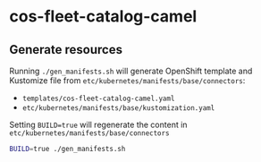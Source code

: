 # cos-fleet-catalog-camel

## Generate resources

Running `./gen_manifests.sh` will generate OpenShift template and Kustomize file from `etc/kubernetes/manifests/base/connectors`:
- `templates/cos-fleet-catalog-camel.yaml`
- `etc/kubernetes/manifests/base/kustomization.yaml`

Setting `BUILD=true` will regenerate the content in `etc/kubernetes/manifests/base/connectors`

```bash
BUILD=true ./gen_manifests.sh
```
